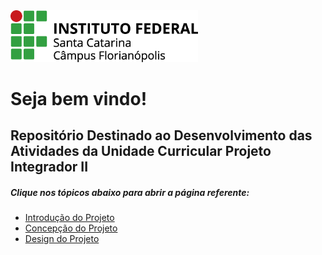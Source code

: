 
<img src="./Imagens/ifsc.png" width="300">

# Seja bem vindo! 
## Repositório Destinado ao Desenvolvimento das Atividades da Unidade Curricular Projeto Integrador II

##### Clique nos tópicos abaixo para abrir a página referente:

* [Introdução do Projeto](https://github.com/jaojao7/pi2_jpad/blob/main/introducao.md)
* [Concepção do Projeto](https://github.com/jaojao7/pi2_jpad/blob/main/concepcao.md)
*  [Design do Projeto](https://github.com/jaojao7/pi2_jpad/blob/main/design.md)
